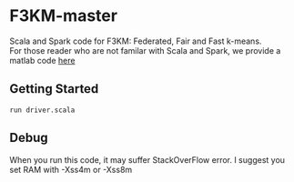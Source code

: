 # F3KM-master
Scala and Spark code for F3KM: Federated, Fair and Fast k-means. <br>
For those reader who are not familar with Scala and Spark, we provide a matlab code [here](https://github.com/zsk66/F3KM-MATLAB)
## Getting Started
```
run driver.scala
```
## Debug
When you run this code, it may suffer StackOverFlow error. I suggest you set RAM with -Xss4m or -Xss8m 
